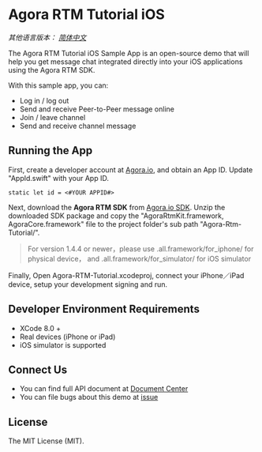 # Agora RTM Tutorial iOS

*其他语言版本： [简体中文](README.zh.md)*

The Agora RTM Tutorial iOS Sample App is an open-source demo that will help you get message chat integrated directly into your iOS applications using the Agora RTM SDK.

With this sample app, you can:

- Log in / log out
- Send and receive Peer-to-Peer message online
- Join / leave channel
- Send and receive channel message

## Running the App
First, create a developer account at [Agora.io](https://dashboard.agora.io/signin/), and obtain an App ID. Update "AppId.swift" with your App ID.

```
static let id = <#YOUR APPID#>
```


Next, download the **Agora RTM SDK** from [Agora.io SDK](https://www.agora.io/en/download/). Unzip the downloaded SDK package and copy the "AgoraRtmKit.framework, AgoraCore.framework" file to the project folder's sub path "Agora-Rtm-Tutorial/".
> For version 1.4.4 or newer，please use .all.framework/for_iphone/ for physical device， and .all.framework/for_simulator/ for iOS simulator

Finally, Open Agora-RTM-Tutorial.xcodeproj, connect your iPhone／iPad device, setup your development signing and run.

## Developer Environment Requirements
* XCode 8.0 +
* Real devices (iPhone or iPad)
* iOS simulator is supported

## Connect Us

- You can find full API document at [Document Center](https://docs.agora.io/en/)
- You can file bugs about this demo at [issue](https://github.com/AgoraIO/RTM/issues)

## License

The MIT License (MIT).
